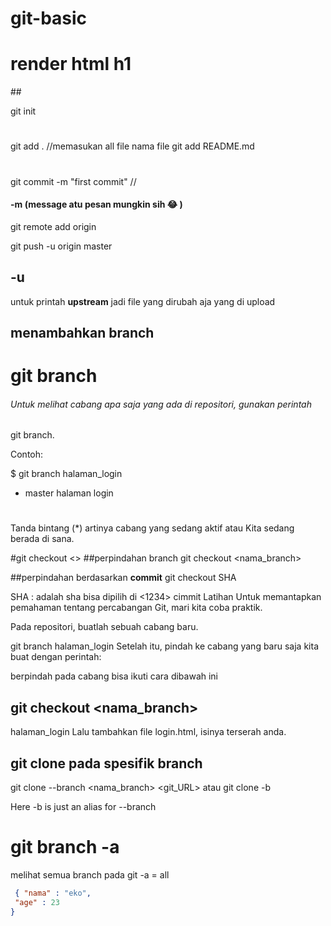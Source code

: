 # git-basic
<h1>render html h1</h1>
##

git init
#
git add . //memasukan all file nama file
git add README.md
#
git commit -m "first commit" //
#### -m (message atu pesan mungkin sih :joy: )
git remote add origin <remote>

git push -u origin master

## -u
untuk printah **upstream** jadi file yang dirubah aja yang di upload
## menambahkan branch

# git branch <nama branch>
###### Untuk melihat cabang apa saja yang ada di repositori, gunakan perintah
git branch.

Contoh:

$ git branch  halaman_login
* master
 halaman login
#
Tanda bintang (*) artinya cabang yang sedang aktif atau Kita sedang berada di sana.

#git checkout <>
##perpindahan branch
git checkout <nama_branch>

##perpindahan berdasarkan **commit**
git checkout SHA

SHA : adalah sha bisa dipilih di <1234> cimmit
Latihan
Untuk memantapkan pemahaman tentang percabangan Git, mari kita coba praktik.

Pada repositori, buatlah sebuah cabang baru.

git branch halaman_login
Setelah itu, pindah ke cabang yang baru saja kita buat dengan perintah:

 berpindah pada cabang bisa ikuti cara dibawah ini
## git checkout <nama_branch>
halaman_login
Lalu tambahkan file login.html, isinya terserah anda.

 
  ## git clone pada spesifik branch
  
  git clone --branch <nama_branch> <git_URL>
  atau
  git clone -b <branchname> <remote-repo-url>
  
Here -b is just an alias for --branch
  
  # git branch -a
  melihat semua branch pada git 
  -a = all

```json
 { "nama" : "eko",
 "age" : 23
}
 ````

